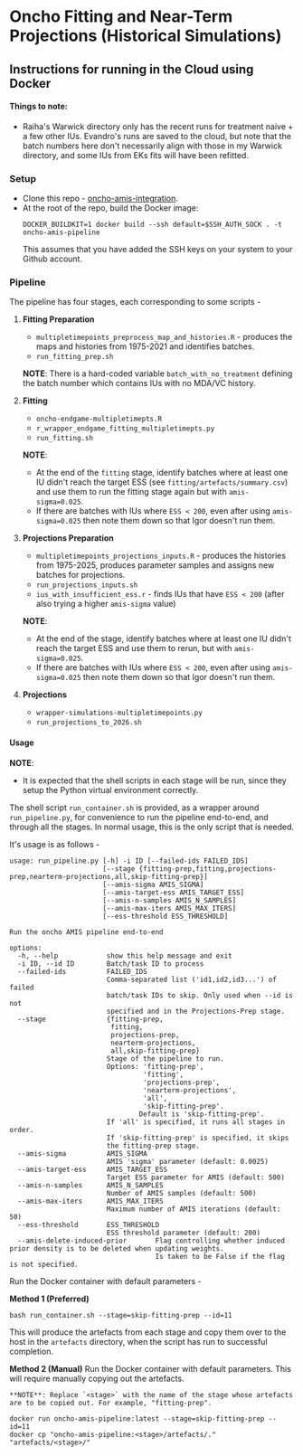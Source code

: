 # Oncho Fitting and Near-Term Projections (Historical Simulations)
## Instructions for running in the Cloud using Docker

#### Things to note:
- Raiha's Warwick directory only has the recent runs for treatment naive + a few other IUs. Evandro's runs are saved to the cloud, but note that the batch numbers here don't necessarily align with those in my Warwick directory, and some IUs from EKs fits will have been refitted.

### Setup
- Clone this repo - [oncho-amis-integration](https://github.com/NTD-Modelling-Consortium/oncho-amis-integration.git).
- At the root of the repo, build the Docker image:
    ```shell
    DOCKER_BUILDKIT=1 docker build --ssh default=$SSH_AUTH_SOCK . -t oncho-amis-pipeline
    ```
    This assumes that you have added the SSH keys on your system to your Github account.

### Pipeline
The pipeline has four stages, each corresponding to some scripts - 
1. **Fitting Preparation**
    - `multipletimepoints_preprocess_map_and_histories.R` - produces the maps and histories from 1975-2021 and identifies batches.
    - `run_fitting_prep.sh`
    
    **NOTE**: There is a hard-coded variable `batch_with_no_treatment` defining the batch number which contains IUs with no MDA/VC history.
2. **Fitting**
    - `oncho-endgame-multipletimepts.R`
    - `r_wrapper_endgame_fitting_multipletimepts.py`
    - `run_fitting.sh`

    **NOTE**:
    - At the end of the `fitting` stage, identify batches where at least one IU didn't reach the target ESS (see `fitting/artefacts/summary.csv`) and use them to run the fitting stage again but with `amis-sigma=0.025`.
    - If there are batches with IUs where `ESS < 200`, even after using `amis-sigma=0.025` then note them down so that Igor doesn't run them.
3. **Projections Preparation**
    - `multipletimepoints_projections_inputs.R` - produces the histories from 1975-2025, produces parameter samples and assigns new batches for projections.
    - `run_projections_inputs.sh`
    - `ius_with_insufficient_ess.r` - finds IUs that have `ESS < 200` (after also trying a higher `amis-sigma` value)

    **NOTE**:
    - At the end of the stage, identify batches where at least one IU didn't reach the target ESS and use them to rerun, but with `amis-sigma=0.025`.
    - If there are batches with IUs where `ESS < 200`, even after using `amis-sigma=0.025` then note them down so that Igor doesn't run them.
4. **Projections**
    - `wrapper-simulations-multipletimepoints.py`
    - `run_projections_to_2026.sh`

#### Usage
**NOTE**:
- It is expected that the shell scripts in each stage will be run, since they setup the Python virtual environment correctly.

The shell script `run_container.sh` is provided, as a wrapper around `run_pipeline.py`, for convenience to run the pipeline end-to-end, and through all the stages. In normal usage, this is the only script that is needed.

It's usage is as follows - 
```shell
usage: run_pipeline.py [-h] -i ID [--failed-ids FAILED_IDS]
                       [--stage {fitting-prep,fitting,projections-prep,nearterm-projections,all,skip-fitting-prep}]
                       [--amis-sigma AMIS_SIGMA]
                       [--amis-target-ess AMIS_TARGET_ESS]
                       [--amis-n-samples AMIS_N_SAMPLES]
                       [--amis-max-iters AMIS_MAX_ITERS]
                       [--ess-threshold ESS_THRESHOLD]

Run the oncho AMIS pipeline end-to-end

options:
  -h, --help            show this help message and exit
  -i ID, --id ID        Batch/task ID to process
  --failed-ids          FAILED_IDS
                        Comma-separated list ('id1,id2,id3...') of failed
                        batch/task IDs to skip. Only used when --id is not
                        specified and in the Projections-Prep stage.
  --stage               {fitting-prep,
                         fitting,
                         projections-prep,
                         nearterm-projections,
                         all,skip-fitting-prep}
                        Stage of the pipeline to run.
                        Options: 'fitting-prep',
                                 'fitting',
                                 'projections-prep',
                                 'nearterm-projections',
                                 'all',
                                 'skip-fitting-prep'.
                                Default is 'skip-fitting-prep'.
                        If 'all' is specified, it runs all stages in order.
                        If 'skip-fitting-prep' is specified, it skips
                        the fitting-prep stage.
  --amis-sigma          AMIS_SIGMA
                        AMIS 'sigma' parameter (default: 0.0025)
  --amis-target-ess     AMIS_TARGET_ESS
                        Target ESS parameter for AMIS (default: 500)
  --amis-n-samples      AMIS_N_SAMPLES
                        Number of AMIS samples (default: 500)
  --amis-max-iters      AMIS_MAX_ITERS
                        Maximum number of AMIS iterations (default: 50)
  --ess-threshold       ESS_THRESHOLD
                        ESS threshold parameter (default: 200)
  --amis-delete-induced-prior       Flag controlling whether induced prior density is to be deleted when updating weights.
                                    Is taken to be False if the flag is not specified.
```

Run the Docker container with default parameters - 

**Method 1 (Preferred)**
```shell
bash run_container.sh --stage=skip-fitting-prep --id=11
```
This will produce the artefacts from each stage and copy them over to the host in the `artefacts` directory, when the script has run to successful completion.

**Method 2 (Manual)**
Run the Docker container with default parameters. This will require manually copying out the artefacts.

    **NOTE**: Replace `<stage>` with the name of the stage whose artefacts are to be copied out. For example, "fitting-prep".
```shell
docker run oncho-amis-pipeline:latest --stage=skip-fitting-prep --id=11
docker cp "oncho-amis-pipeline:<stage>/artefacts/." "artefacts/<stage>/"
```
